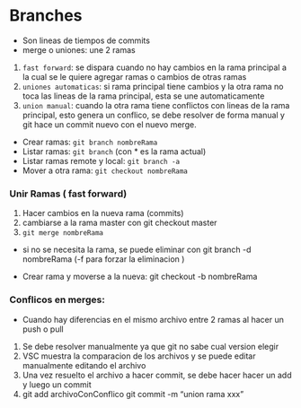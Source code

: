 # Branches
- Son lineas de tiempos de commits
- merge o uniones: une 2 ramas 
1. ```fast forward```: se dispara cuando no hay cambios en la rama principal a la cual se le quiere agregar ramas o cambios de otras ramas
2. ```uniones automaticas```: si rama principal tiene cambios y la otra rama no toca las lineas de la rama principal, esta se une automaticamente
3. ```union manual```: cuando la otra rama tiene conflictos con lineas de la rama principal, esto genera un conflico, se debe resolver de forma manual y git hace un commit nuevo con el nuevo merge.
   

- Crear ramas: <code>git branch nombreRama </code>
- Listar ramas: ```git branch```  (con * es la rama actual)
- Listar ramas remote y local: ```git branch -a```
- Mover a otra rama: ```git checkout nombreRama```

### Unir Ramas ( fast forward)
1. Hacer cambios en la nueva rama (commits)
2. cambiarse a la rama master con git checkout master
3. ```git merge nombreRama```
- si no se necesita la rama, se puede eliminar con git branch -d nombreRama (-f para forzar la eliminacion )

- Crear rama y moverse a la nueva: git checkout -b nombreRama

### Conflicos en merges: 
- Cuando hay diferencias en el mismo archivo entre 2 ramas al hacer un push o pull
1. Se debe resolver manualmente ya que git no sabe cual version elegir
2. VSC muestra la comparacion de los archivos y se puede editar manualmente editando el archivo
3. Una vez resuelto el archivo a hacer commit, se debe hacer hacer un add y luego un commit
4. git add archivoConConflico git commit -m “union rama xxx”

